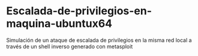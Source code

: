 # Escalada-de-privilegios-en-maquina-ubuntux64
Simulación de un ataque de escalada de privilegios en la misma red local a través de un shell inverso generado con metasploit
